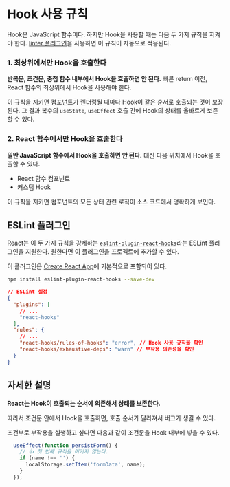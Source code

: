 # Hook 사용 규칙

Hook은 JavaScript 함수이다. 하지만 Hook을 사용할 때는 다음 두 가지 규칙을 지켜야 한다. [linter 플러그인](https://www.npmjs.com/package/eslint-plugin-react-hooks)을 사용하면 이 규칙이 자동으로 적용된다.

### 1. 최상위에서만 Hook을 호출한다

**반복문, 조건문, 중첩 함수 내부에서 Hook을 호출하면 안 된다.** 빠른 return 이전, React 함수의 최상위에서 Hook을 사용해야 한다.

이 규칙을 지키면 컴포넌트가 렌더링될 때마다 Hook이 같은 순서로 호출되는 것이 보장된다. 그 결과 복수의 `useState`, `useEffect` 호출 간에 Hook의 상태를 올바르게 보존할 수 있다.

### 2. React 함수에서만 Hook을 호출한다

**일반 JavaScript 함수에서 Hook을 호출하면 안 된다.** 대신 다음 위치에서 Hook을 호출할 수 있다.

-   React 함수 컴포넌트
-   커스텀 Hook

이 규칙을 지키면 컴포넌트의 모든 상태 관련 로직이 소스 코드에서 명확하게 보인다.

## ESLint 플러그인

React는 이 두 가지 규칙을 강제하는  [`eslint-plugin-react-hooks`](https://www.npmjs.com/package/eslint-plugin-react-hooks)라는 ESLint 플러그인을 지원한다. 원한다면 이 플러그인을 프로젝트에 추가할 수 있다.

이 플러그인은  [Create React App](https://ko.reactjs.org/docs/create-a-new-react-app.html#create-react-app)에 기본적으로 포함되어 있다.

```bash
npm install eslint-plugin-react-hooks --save-dev
```

```json
// ESLint 설정
{
  "plugins": [
    // ...
    "react-hooks"
  ],
  "rules": {
    // ...
    "react-hooks/rules-of-hooks": "error", // Hook 사용 규칙을 확인
    "react-hooks/exhaustive-deps": "warn" // 부작용 의존성을 확인
  }
}
```

## 자세한 설명

**React는 Hook이 호출되는 순서에 의존해서 상태를 보존한다.**

따라서 조건문 안에서 Hook을 호출하면, 호출 순서가 달라져서 버그가 생길 수 있다.

조건부로 부작용을 실행하고 싶다면 다음과 같이 조건문을 Hook 내부에 넣을 수 있다.

```jsx
  useEffect(function persistForm() {
    // 👍 첫 번째 규칙을 어기지 않는다.
    if (name !== '') {
      localStorage.setItem('formData', name);
    }
  });
```
